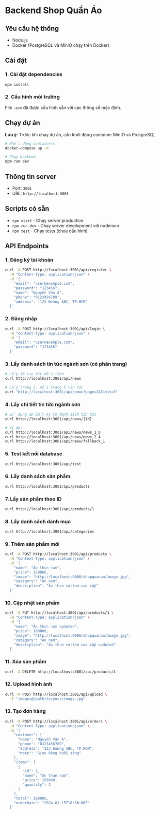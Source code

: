 # Backend Shop Quần Áo

## Yêu cầu hệ thống
- Node.js
- Docker (PostgreSQL và MinIO chạy trên Docker)

## Cài đặt

### 1. Cài đặt dependencies
```bash
npm install
```

### 2. Cấu hình môi trường
File `.env` đã được cấu hình sẵn với các thông số mặc định.

## Chạy dự án

**Lưu ý:** Trước khi chạy dự án, cần khởi động container MinIO và PostgreSQL

```bash
# Khởi động containers
docker-compose up -d

# Chạy backend
npm run dev
```

## Thông tin server
- Port: `3001`
- URL: `http://localhost:3001`

## Scripts có sẵn
- `npm start` - Chạy server production
- `npm run dev` - Chạy server development với nodemon
- `npm test` - Chạy tests (chưa cấu hình)

## API Endpoints

### 1. Đăng ký tài khoản
```bash
curl -X POST http://localhost:3001/api/register \
  -H "Content-Type: application/json" \
  -d '{
    "email": "user@example.com",
    "password": "123456",
    "name": "Nguyễn Văn A",
    "phone": "0123456789",
    "address": "123 Đường ABC, TP.HCM"
  }'
```

### 2. Đăng nhập
```bash
curl -X POST http://localhost:3001/api/login \
  -H "Content-Type: application/json" \
  -d '{
    "email": "user@example.com",
    "password": "123456"
  }'
```

### 3. Lấy danh sách tin tức ngành sơn (có phân trang)
```bash
# Lấy 10 tin tức đầu tiên
curl http://localhost:3001/api/news

# Lấy trang 2, mỗi trang 5 tin tức
curl "http://localhost:3001/api/news?page=2&limit=5"
```

### 4. Lấy chi tiết tin tức ngành sơn
```bash
# Sử dụng ID bất kỳ từ danh sách tin tức
curl http://localhost:3001/api/news/{id}

# Ví dụ:
curl http://localhost:3001/api/news/news_1_0
curl http://localhost:3001/api/news/news_2_4
curl http://localhost:3001/api/news/fallback_1
```

### 5. Test kết nối database
```bash
curl http://localhost:3001/api/test
```

### 6. Lấy danh sách sản phẩm
```bash
curl http://localhost:3001/api/products
```

### 7. Lấy sản phẩm theo ID
```bash
curl http://localhost:3001/api/products/1
```

### 8. Lấy danh sách danh mục
```bash
curl http://localhost:3001/api/categories
```

### 9. Thêm sản phẩm mới
```bash
curl -X POST http://localhost:3001/api/products \
  -H "Content-Type: application/json" \
  -d '{
    "name": "Áo thun nam",
    "price": 150000,
    "image": "http://localhost:9000/shopquanao/image.jpg",
    "category": "Áo nam",
    "description": "Áo thun cotton cao cấp"
  }'
```

### 10. Cập nhật sản phẩm
```bash
curl -X PUT http://localhost:3001/api/products/1 \
  -H "Content-Type: application/json" \
  -d '{
    "name": "Áo thun nam updated",
    "price": 180000,
    "image": "http://localhost:9000/shopquanao/image.jpg",
    "category": "Áo nam",
    "description": "Áo thun cotton cao cấp updated"
  }'
```

### 11. Xóa sản phẩm
```bash
curl -X DELETE http://localhost:3001/api/products/1
```

### 12. Upload hình ảnh
```bash
curl -X POST http://localhost:3001/api/upload \
  -F "image=@/path/to/your/image.jpg"
```

### 13. Tạo đơn hàng
```bash
curl -X POST http://localhost:3001/api/orders \
  -H "Content-Type: application/json" \
  -d '{
    "customer": {
      "name": "Nguyễn Văn A",
      "phone": "0123456789",
      "address": "123 Đường ABC, TP.HCM",
      "note": "Giao hàng buổi sáng"
    },
    "items": [
      {
        "id": 1,
        "name": "Áo thun nam",
        "price": 150000,
        "quantity": 2
      }
    ],
    "total": 300000,
    "orderDate": "2024-01-15T10:30:00Z"
  }'
```